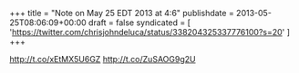 +++
title = "Note on May 25 EDT 2013 at 4:6"
publishdate = 2013-05-25T08:06:09+00:00
draft = false
syndicated = [ 'https://twitter.com/chrisjohndeluca/status/338204325337776100?s=20' ]
+++

http://t.co/xEtMX5U6GZ http://t.co/ZuSAOG9g2U
